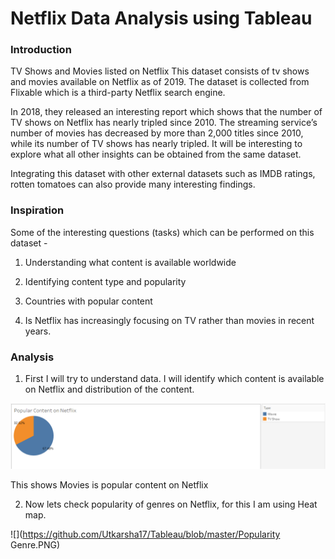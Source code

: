 # Netflix Data Analysis using Tableau

### Introduction
TV Shows and Movies listed on Netflix
This dataset consists of tv shows and movies available on Netflix as of 2019. The dataset is collected from Flixable which is a third-party Netflix search engine.

In 2018, they released an interesting report which shows that the number of TV shows on Netflix has nearly tripled since 2010. The streaming service’s number of movies has decreased by more than 2,000 titles since 2010, while its number of TV shows has nearly tripled. It will be interesting to explore what all other insights can be obtained from the same dataset.

Integrating this dataset with other external datasets such as IMDB ratings, rotten tomatoes can also provide many interesting findings.

### Inspiration
Some of the interesting questions (tasks) which can be performed on this dataset -

1. Understanding what content is available worldwide

2. Identifying content type and popularity 

3. Countries with popular content

4. Is Netflix has increasingly focusing on TV rather than movies in recent years.

### Analysis

1. First I will try to understand data. I will identify which content is available on Netflix and distribution of the content. 

![](https://github.com/Utkarsha17/Tableau/blob/master/PieChart.PNG)

This shows Movies is popular content on Netflix

2. Now lets check popularity of genres on Netflix, for this I am using Heat map.

![](https://github.com/Utkarsha17/Tableau/blob/master/Popularity Genre.PNG)

